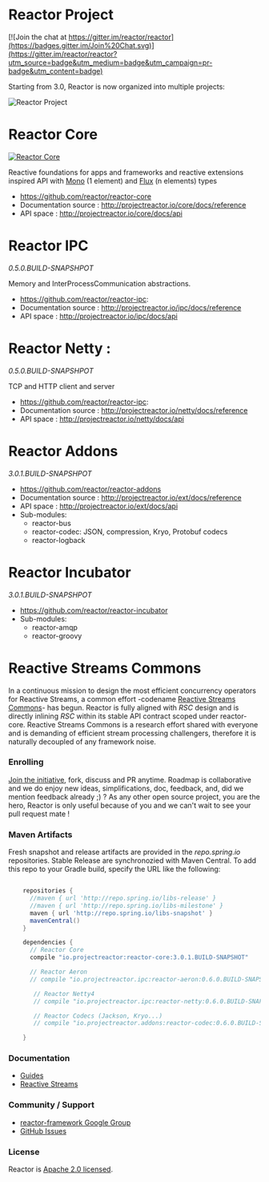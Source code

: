 # Reactor Project

[![Join the chat at https://gitter.im/reactor/reactor](https://badges.gitter.im/Join%20Chat.svg)](https://gitter.im/reactor/reactor?utm_source=badge&utm_medium=badge&utm_campaign=pr-badge&utm_content=badge)

Starting from 3.0, Reactor is now organized into multiple projects:

![Reactor Project](https://raw.githubusercontent.com/reactor/projectreactor.io/master/src/main/static/assets/img/org3.png)

# Reactor Core
[![Reactor Core](https://maven-badges.herokuapp.com/maven-central/io.projectreactor/reactor-core/badge.svg?style=plastic)](http://mvnrepository.com/artifact/io.projectreactor/reactor-core)

Reactive foundations for apps and frameworks and reactive extensions inspired API with [Mono](http://projectreactor.io/core/docs/api/reactor/core/publisher/Mono.html) (1 element) and [Flux](http://projectreactor.io/core/docs/api/reactor/core/publisher/Flux.html) (n elements) types

- https://github.com/reactor/reactor-core
- Documentation source : http://projectreactor.io/core/docs/reference
- API space : http://projectreactor.io/core/docs/api

# Reactor IPC
_0.5.0.BUILD-SNAPSHPOT_

Memory and InterProcessCommunication abstractions.

- https://github.com/reactor/reactor-ipc:
- Documentation source : http://projectreactor.io/ipc/docs/reference
- API space : http://projectreactor.io/ipc/docs/api

# Reactor Netty :
_0.5.0.BUILD-SNAPSHPOT_

TCP and HTTP client and server

- https://github.com/reactor/reactor-ipc:
- Documentation source : http://projectreactor.io/netty/docs/reference
- API space : http://projectreactor.io/netty/docs/api

# Reactor Addons
_3.0.1.BUILD-SNAPSHPOT_

- https://github.com/reactor/reactor-addons
- Documentation source : http://projectreactor.io/ext/docs/reference
- API space : http://projectreactor.io/ext/docs/api
- Sub-modules:
    - reactor-bus
    - reactor-codec: JSON, compression, Kryo, Protobuf codecs
    - reactor-logback

# Reactor Incubator
_3.0.1.BUILD-SNAPSHPOT_

- https://github.com/reactor/reactor-incubator
- Sub-modules:
    - reactor-amqp
    - reactor-groovy

# Reactive Streams Commons
In a continuous mission to design the most efficient concurrency operators for Reactive Streams, a common effort -codename [Reactive Streams Commons](https://github.com/reactor/reactive-streams-commons)- has begun. Reactor is fully aligned with _RSC_ design and is directly inlining _RSC_ within its stable API contract scoped under reactor-core. Reactive Streams Commons is a research effort shared with everyone and is demanding of efficient stream processing challengers, therefore it is naturally decoupled of any framework noise.

### Enrolling

[Join the initiative](https://support.springsource.com/spring_committer_signup), fork, discuss and PR anytime. Roadmap is collaborative and we do enjoy new ideas, simplifications, doc, feedback, and, did we mention feedback already ;) ? As any other open source project, you are the hero, Reactor is only useful because of you and we can't wait to see your pull request mate !

### Maven Artifacts

Fresh snapshot and release artifacts are provided in the _repo.spring.io_ repositories. 
Stable Release are synchronozied with Maven Central. To add this repo to your Gradle build, specify the URL like the following:

```groovy

    repositories {
      //maven { url 'http://repo.spring.io/libs-release' }
      //maven { url 'http://repo.spring.io/libs-milestone' }
      maven { url 'http://repo.spring.io/libs-snapshot' }
      mavenCentral()
    }

    dependencies {
      // Reactor Core
      compile "io.projectreactor:reactor-core:3.0.1.BUILD-SNAPSHOT"

      // Reactor Aeron
      // compile "io.projectreactor.ipc:reactor-aeron:0.6.0.BUILD-SNAPSHOT"

       // Reactor Netty4
       // compile "io.projectreactor.ipc:reactor-netty:0.6.0.BUILD-SNAPSHOT"

       // Reactor Codecs (Jackson, Kryo...)
       // compile "io.projectreactor.addons:reactor-codec:0.6.0.BUILD-SNAPSHOT"

    }
```

### Documentation

* [Guides](http://projectreactor.io/docs/)
* [Reactive Streams](http://www.reactive-streams.org/)

### Community / Support

* [reactor-framework Google Group](https://groups.google.com/forum/?#!forum/reactor-framework)
* [GitHub Issues](https://github.com/reactor/reactor/issues)

### License

Reactor is [Apache 2.0 licensed](http://www.apache.org/licenses/LICENSE-2.0.html).
